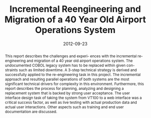 ---
abstract: This report describes the challenges and experi- ences with the incremental
  re-engineering and migration of a 40 year old airport operations system. The undocumented
  COBOL legacy system has to be replaced within given con- straints such as limited
  downtime. A 3-step technical strategy is derived and successfully applied to the
  re-engineering task in this project. The incremental approach and resulting parallel
  operations of both systems are the most significant technical drivers for complexity
  in this environment. Furthermore, this report describes the process for planning,
  analyzing and designing a replacement system that is backed by strong user acceptance.
  The user interface design task of taking the system from VT100 to a web interface
  was a critical success factor, as well as live testing with actual production data
  and actual user interactions. Other aspects such as training and end user documentation
  are discussed.
authors:
- Mario Bernhart
- Andreas Mauczka
- Michael Fiedler
- Stefan Strobl
- Thomas Grechenig
date: '2012-09-23'
featured: false
links:
- name: Publik
  url: https://publik.tuwien.ac.at/showentry.php?ID=215202&lang=2
publication_types:
- '1'
publishDate: '2012-09-23'
title: Incremental Reengineering and Migration of a 40 Year Old Airport Operations
  System
url_pdf: ''
---